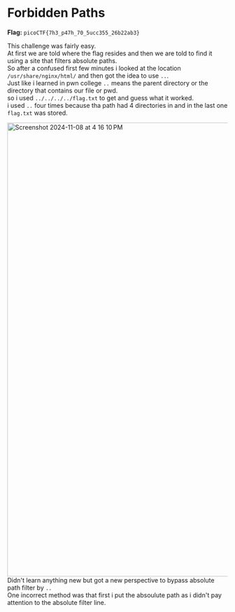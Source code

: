 # Forbidden Paths

**Flag:** `picoCTF{7h3_p47h_70_5ucc355_26b22ab3}`

This challenge was fairly easy.<br>
At first we are told where the flag resides and then we are told to find it using a site that filters absolute paths.<br>
So after a confused first few minutes i looked at the location `/usr/share/nginx/html/` and then got the idea to use `..`.<br>
Just like i learned in pwn college `..` means the parent directory or the directory that contains our file or pwd.<br>
so i used `../../../../flag.txt` to get and guess what it worked.<br>
i used `..` four times because tha path had 4 directories in and in the last one `flag.txt` was stored.<br>


<img width="1037" alt="Screenshot 2024-11-08 at 4 16 10 PM" src="https://github.com/user-attachments/assets/224f6b73-91a4-43b5-a2a5-a34efe733126"> <br>
Didn't learn anything new but got a new perspective to bypass absolute path filter by `..`
<br>
One incorrect method was that first i put the absoulute path as i didn't pay attention to the absolute filter line.<br>

